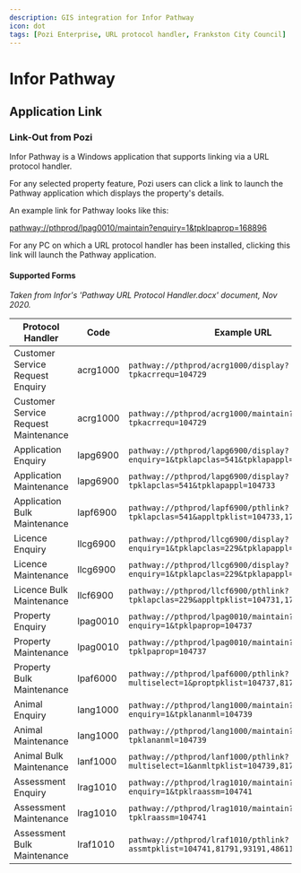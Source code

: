 ```yaml
---
description: GIS integration for Infor Pathway
icon: dot
tags: [Pozi Enterprise, URL protocol handler, Frankston City Council]
---
```


# Infor Pathway

## Application Link

### Link-Out from Pozi

Infor Pathway is a Windows application that supports linking via a URL protocol handler.

For any selected property feature, Pozi users can click a link to launch the Pathway application which displays the property's details.

An example link for Pathway looks like this:

[pathway://pthprod/lpag0010/maintain?enquiry=1&tpklpaprop=168896](pathway://pthprod/lpag0010/maintain?enquiry=1&tpklpaprop=168896)

For any PC on which a URL protocol handler has been installed, clicking this link will launch the Pathway application.

#### Supported Forms

*Taken from Infor's 'Pathway URL Protocol Handler.docx' document, Nov 2020.*

| Protocol Handler | Code | Example URL |
|---|---|---|
| Customer Service Request Enquiry | acrg1000 | `pathway://pthprod/acrg1000/display?tpkacrrequ=104729` |
| Customer Service Request Maintenance | acrg1000 | `pathway://pthprod/acrg1000/maintain?tpkacrrequ=104729` |
| Application Enquiry | lapg6900 | `pathway://pthprod/lapg6900/display?enquiry=1&tpklapclas=541&tpklapappl=104733` |
| Application Maintenance | lapg6900 | `pathway://pthprod/lapg6900/display?tpklapclas=541&tpklapappl=104733` |
| Application Bulk Maintenance | lapf6900 | `pathway://pthprod/lapf6900/pthlink?tpklapclas=541&appltpklist=104733,1779,93179,3571` |
| Licence Enquiry | llcg6900 | `pathway://pthprod/llcg6900/display?enquiry=1&tpklapclas=229&tpklapappl=104731` |
| Licence Maintenance | llcg6900 | `pathway://pthprod/llcg6900/display?enquiry=1&tpklapclas=229&tpklapappl=104731` |
| Licence Bulk Maintenance | llcf6900 | `pathway://pthprod/llcf6900/pthlink?tpklapclas=229&appltpklist=104731,1781,93181,59359` |
| Property Enquiry | lpag0010 | `pathway://pthprod/lpag0010/maintain?enquiry=1&tpklpaprop=104737` |
| Property Maintenance | lpag0010 | `pathway://pthprod/lpag0010/maintain?tpklpaprop=104737` |
| Property Bulk Maintenance | lpaf6000 | `pathway://pthprod/lpaf6000/pthlink?multiselect=1&proptpklist=104737,81787` |
| Animal Enquiry | lang1000 | `pathway://pthprod/lang1000/maintain?enquiry=1&tpklananml=104739` |
| Animal Maintenance | lang1000 | `pathway://pthprod/lang1000/maintain?tpklananml=104739` |
| Animal Bulk Maintenance | lanf1000 | `pathway://pthprod/lanf1000/pthlink?multiselect=1&anmltpklist=104739,81789,93189` |
| Assessment Enquiry | lrag1010 | `pathway://pthprod/lrag1010/maintain?enquiry=1&tpklraassm=104741` |
| Assessment Maintenance | lrag1010 | `pathway://pthprod/lrag1010/maintain?tpklraassm=104741` |
| Assessment Bulk Maintenance | lraf1010 | `pathway://pthprod/lraf1010/pthlink?assmtpklist=104741,81791,93191,48611,70657` |
